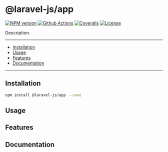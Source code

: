 # @laravel-js/app

[![NPM version](https://img.shields.io/npm/v/@laravel-js/app.svg?style=flat-square)](https://www.npmjs.com/package/@laravel-js/app)
[![Github Actions](https://img.shields.io/github/actions/workflow/status/linhntaim/laravel-js/build.yml?style=flat-square)](https://github.com/linhntaim/laravel-js/actions/workflows/build.yml)
[![Coveralls](https://img.shields.io/coveralls/github/linhntaim/laravel-js?style=flat-square)](https://coveralls.io/github/linhntaim/laravel-js)
[![License](https://img.shields.io/npm/l/@laravel-js/app?style=flat-square)](https://github.com/linhntaim/laravel-js/app/blob/master/LICENSE)

Description.

---

- [Installation](#installation)
- [Usage](#usage)
- [Features](#features)
- [Documentation](#documentation)

---

## Installation

```bash
npm install @laravel-js/app --save
```

## Usage

## Features

## Documentation
